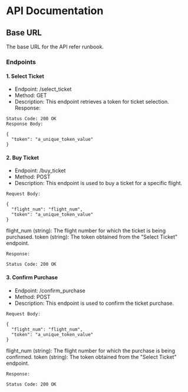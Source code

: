 # API Documentation
## Base URL
The base URL for the API refer runbook.

### Endpoints

#### 1. Select Ticket
- Endpoint: /select_ticket
- Method: GET
- Description: This endpoint retrieves a token for ticket selection.
Response:

```
Status Code: 200 OK
Response Body:

{
  "token": "a_unique_token_value"
}
```
#### 2. Buy Ticket
- Endpoint: /buy_ticket
- Method: POST
- Description: This endpoint is used to buy a ticket for a specific flight.
```
Request Body:

{
  "flight_num": "flight_num",
  "token": "a_unique_token_value"
}
```
flight_num (string): The flight number for which the ticket is being purchased.
token (string): The token obtained from the "Select Ticket" endpoint.
```
Response:

Status Code: 200 OK
```
#### 3. Confirm Purchase
- Endpoint: /confirm_purchase
- Method: POST
- Description: This endpoint is used to confirm the ticket purchase.
```
Request Body:

{
  "flight_num": "flight_num",
  "token": "a_unique_token_value"
}
```
flight_num (string): The flight number for which the purchase is being confirmed.
token (string): The token obtained from the "Select Ticket" endpoint.
```
Response:

Status Code: 200 OK
```